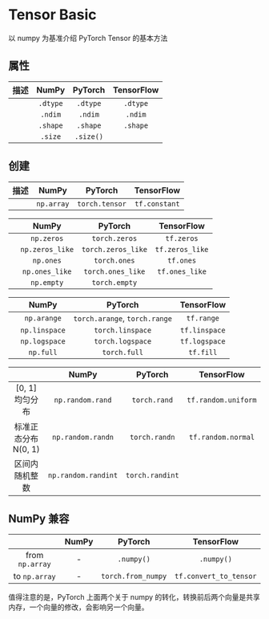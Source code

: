 # Tensor Basic

以 numpy 为基准介绍 PyTorch Tensor 的基本方法

## 属性

|描述|NumPy|PyTorch|TensorFlow|
|:-:|:-:|:-:|:-:|
||`.dtype`|`.dtype`|`.dtype`|
||`.ndim`|`.ndim`|`.ndim`|
||`.shape`|`.shape`|`.shape`|
||`.size`|`.size()`||

## 创建

|描述|NumPy|PyTorch|TensorFlow|
|:-:|:-:|:-:|:-:|
||`np.array`|`torch.tensor`|`tf.constant`|

||NumPy|PyTorch|TensorFlow|
|:-:|:-:|:-:|:-:|
||`np.zeros`|`torch.zeros`|`tf.zeros`|
||`np.zeros_like`|`torch.zeros_like`|`tf.zeros_like`|
||`np.ones`|`torch.ones`|`tf.ones`|
||`np.ones_like`|`torch.ones_like`|`tf.ones_like`|
||`np.empty`|`torch.empty`||

||NumPy|PyTorch|TensorFlow|
|:-:|:-:|:-:|:-:|
||`np.arange`|`torch.arange`, `torch.range`|`tf.range`|
||`np.linspace`|`torch.linspace`|`tf.linspace`|
||`np.logspace`|`torch.logspace`|`tf.logspace`|
||`np.full`|`torch.full`|`tf.fill`|

||NumPy|PyTorch|TensorFlow|
|:-:|:-:|:-:|:-:|
|[0, 1] 均匀分布|`np.random.rand`|`torch.rand`|`tf.random.uniform`|
|标准正态分布 N(0, 1)|`np.random.randn`|`torch.randn`|`tf.random.normal`|
|区间内随机整数|`np.random.randint`|`torch.randint`||

## NumPy 兼容

||NumPy|PyTorch|TensorFlow|
|:-:|:-:|:-:|:-:|
|from `np.array`|-|`.numpy()`|`.numpy()`|
|to `np.array`|-|`torch.from_numpy`|`tf.convert_to_tensor`|

值得注意的是，PyTorch 上面两个关于 numpy 的转化，转换前后两个向量是共享内存，一个向量的修改，会影响另一个向量。

